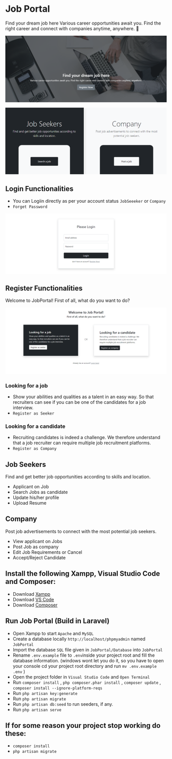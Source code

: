 # Job Portal
Find your dream job here
Various career opportunities await you. Find the right career and connect with companies anytime, anywhere. 🎯

<p align="left">
  <img alt="" style="{max-height: 0px}" src="./Prototype/FindYourDream.png">
</p>

<p align="left">
  <img alt="" style="{max-height: 0px}" src="./Prototype/JobSeekersCompany.png">
</p>

## Login Functionalities
- You can Logiin directly as per your account status `JobSeeeker` or `Company`
- `Forget Password`

<p align="left">
  <img alt="" style="{max-height: 0px}" src="./Prototype/Login.png">
</p>

## Register Functionalities
Welcome to JobPortal!
First of all, what do you want to do?

<p align="left">
  <img alt="" style="{max-height: 0px}" src="./Prototype/Register.png">
</p>

### Looking for a job
- Show your abilities and qualities as a talent in an easy way. So that recruiters can see if you can be one of the candidates for a job interview.
- `Register as Seeker`

### Looking for a candidate
- Recruiting candidates is indeed a challenge. We therefore understand that a job recruiter can require multiple job recruitment platforms.
- `Register as Company`

## Job Seekers
Find and get better job opportunities according to skills and location.
- Applicant on Job
- Search Jobs as candidate
- Update his/her profile
- Upload Resume

## Company
Post job advertisements to connect with the most potential job seekers.
- View applicant on Jobs
- Post Job as company
- Edit Job Requirements or Cancel
- Accept/Reject Candidate

## Install the following Xampp, Visual Studio Code and Composer:
- Download <a href="https://www.apachefriends.org/download.html" target="_blank">Xampp</a>
- Download <a href="https://code.visualstudio.com/download" target="_blank">VS Code</a>
- Download <a href="https://getcomposer.org/download" target="_blank">Composer</a>

## Run Job Portal (Build in Laravel)
- Open Xampp to start `Apache` and `MySQL`
- Create a database locally `http://localhost/phpmyadmin` named `JobPortal`
- Import the database `SQL` file given in `JobPortal/Database` into `JobPortal`
- Rename `.env.example` file to `.env`inside your project root and fill the database information.
  (windows wont let you do it, so you have to open your console cd your project root directory and run `mv .env.example .env` )
- Open the project folder in `Visual Studio Code` and `Open Terminal`
- Run `composer install` , ```php composer.phar install``` , `composer update` , `composer install --ignore-platform-reqs`
- Run `php artisan key:generate` 
- Run `php artisan migrate`
- Run `php artisan db:seed` to run seeders, if any.
- Run `php artisan serve`

## If for some reason your project stop working do these:
- `composer install`
- `php artisan migrate`
